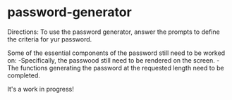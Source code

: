 # password-generator
Directions:
To use the password generator, answer the prompts to define the criteria for yur password. 

Some of the essential components of the password still need to be worked on:
-Specifically, the passwood still need to be rendered on the screen. 
-The functions generating the password at the requested length need to be completed.

It's a work in progress!

